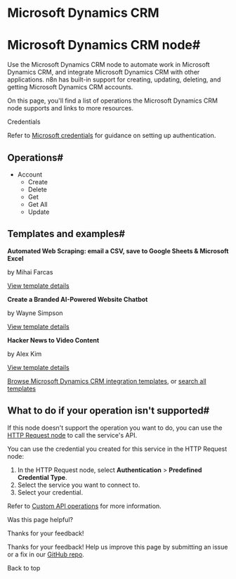 # Microsoft Dynamics CRM

[ ](https://github.com/n8n-io/n8n-docs/edit/main/docs/integrations/builtin/app-nodes/n8n-nodes-base.microsoftdynamicscrm.md "Edit this page")

# Microsoft Dynamics CRM node#

Use the Microsoft Dynamics CRM node to automate work in Microsoft Dynamics CRM, and integrate Microsoft Dynamics CRM with other applications. n8n has built-in support for creating, updating, deleting, and getting Microsoft Dynamics CRM accounts. 

On this page, you'll find a list of operations the Microsoft Dynamics CRM node supports and links to more resources.

Credentials

Refer to [Microsoft credentials](../../credentials/microsoft/) for guidance on setting up authentication.

## Operations#

  * Account
    * Create
    * Delete
    * Get
    * Get All
    * Update



## Templates and examples#

**Automated Web Scraping: email a CSV, save to Google Sheets & Microsoft Excel**

by Mihai Farcas

[View template details](https://n8n.io/workflows/2275-automated-web-scraping-email-a-csv-save-to-google-sheets-and-microsoft-excel/)

**Create a Branded AI-Powered Website Chatbot**

by Wayne Simpson

[View template details](https://n8n.io/workflows/2786-create-a-branded-ai-powered-website-chatbot/)

**Hacker News to Video Content**

by Alex Kim

[View template details](https://n8n.io/workflows/2557-hacker-news-to-video-content/)

[Browse Microsoft Dynamics CRM integration templates](https://n8n.io/integrations/microsoft-dynamics-crm/), or [search all templates](https://n8n.io/workflows/)

## What to do if your operation isn't supported#

If this node doesn't support the operation you want to do, you can use the [HTTP Request node](../../core-nodes/n8n-nodes-base.httprequest/) to call the service's API.

You can use the credential you created for this service in the HTTP Request node: 

  1. In the HTTP Request node, select **Authentication** > **Predefined Credential Type**.
  2. Select the service you want to connect to.
  3. Select your credential.



Refer to [Custom API operations](../../../custom-operations/) for more information.

Was this page helpful? 

Thanks for your feedback! 

Thanks for your feedback! Help us improve this page by submitting an issue or a fix in our [GitHub repo](https://github.com/n8n-io/n8n-docs). 

Back to top 
